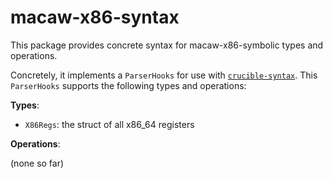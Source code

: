 # macaw-x86-syntax

This package provides concrete syntax for macaw-x86-symbolic types and
operations.

Concretely, it implements a `ParserHooks` for use with [`crucible-syntax`][syn].
This `ParserHooks` supports the following types and operations:

**Types**:

- `X86Regs`: the struct of all x86_64 registers

**Operations**:

(none so far)

[syn]: https://github.com/GaloisInc/crucible/tree/master/crucible-syntax
